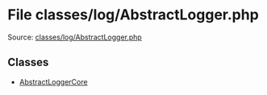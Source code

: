File classes/log/AbstractLogger.php
=========

Source: [classes/log/AbstractLogger.php](https://github.com/PrestaShop/PrestaShop/blob/1.6.0.11/classes/log/AbstractLogger.php)


Classes
-------

* [AbstractLoggerCore](class.AbstractLoggerCore.md)

